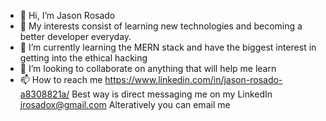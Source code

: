 - 👋 Hi, I’m Jason Rosado
- 👀 My interests consist of learning new technologies and becoming a better developer everyday.
- 🌱 I’m currently learning the MERN stack and have the biggest 
     interest in getting into the ethical hacking
- 💞️ I’m looking to collaborate on anything that will help me learn
- 📫 How to reach me 
      https://www.linkedin.com/in/jason-rosado-a8308821a/ Best way is direct messaging me on my LinkedIn
      jrosadox@gmail.com Alteratively you can email me

